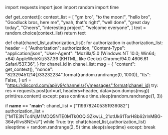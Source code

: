 import requests
import json
import random
import time


def get_context():
    context_list = [
        "gm bro",
        "to the moon!",
        "hello bro",
        "Goodluck bros, here me",
        "yeah, that's right",
        "well done",
        "great day today",
        "Cheers",
        "interesting project",
        "welcome everyone",
    ]
    text = random.choice(context_list)
    return text


def chat(chanel_list,authorization_list):
    for authorization in authorization_list:
        header = {
            "Authorization": authorization,
            "Content-Type": "application/json",
            "User-Agent": "Mozilla/5.0 (Windows NT 10.0; Win64; x64) AppleWebKit/537.36 (KHTML, like Gecko) Chrome/94.0.4606.61 Safari/537.36",
        }
        for chanel_id in chanel_list:
            msg = {
                "content": get_context(),
                "nonce": "82329451214{}33232234".format(random.randrange(0, 1000)),
                "tts": False,
            }
            url = "https://discord.com/api/v9/channels/{}/messages".format(chanel_id)
            try:
                res = requests.post(url=url, headers=header, data=json.dumps(msg))
                print(res.content)
            except:
                pass
            continue
        time.sleep(random.randrange(1, 3))


if __name__ == "__main__":
    chanel_list = ["1199782405351936082"]
    authorization_list = ["MTE3NTc4NjM1MDQ5NTE0MTk0OQ.GZkwLi._21otUk61TorH8b62rlnMBG-364yIIlvs8NEvU"]
    while True:
        try:
            chat(chanel_list,authorization_list)
            sleeptime = random.randrange(2, 5)
            time.sleep(sleeptime)
        except:
            break
